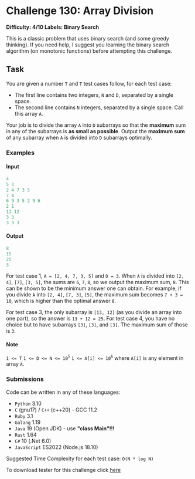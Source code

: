# Challenge 130: Array Division

**Difficulty: 4/10
Labels: Binary Search**

This is a classic problem that uses binary search (and some greedy thinking).
If you need help, I suggest you learning the binary search algorithm (on monotonic functions) before attempting this challenge.

## Task

You are given a number `T` and `T` test cases follow, for each test case:

- The first line contains two integers, `N` and `D`, separated by a single space.
- The second line contains `N` integers, separated by a single space. Call this array `A`.

Your job is to divide the array `A` into `D` subarrays so that the **maximum** sum in any of the subarrays is **as small as possible**.
Output the **maximum sum** of any subarray when `A` is divided into `D` subarrays optimally.

### Examples

#### Input

```rust
4
5 3
2 4 7 3 5
7 4
6 9 3 5 2 9 6
2 1
13 12
3 3
3 3 3
```

#### Output

```rust
8
15
25
3
```

For test case 1, `A = [2, 4, 7, 3, 5]` and `D = 3`. When `A` is divided into `[2, 4]`, `[7]`, `[3, 5]`, the sums are `6`, `7`, `8`, so we output the maximum sum, `8`. This can be shown to be the minimum answer one can obtain.
For example, if you divide `A` into `[2, 4]`, `[7, 3]`, `[5]`, the maximum sum becomes `7 + 3 = 10`, which is higher than the optimal answer `8`.

For test case 3, the only subarray is `[13, 12]` (as you divide an array into one part), so the answer is `13 + 12 = 25`.
For test case 4, you have no choice but to have subarrays `[3]`, `[3]`, and `[3]`. The maximum sum of those is `3`.

#### Note

`1 <= T`
`1 <= D <= N <= 10`<sup>`5`</sup>
`1 <= A[i] <= 10`<sup>`6`</sup> where `A[i]` is any element in array `A`.

### Submissions

Code can be written in any of these languages:

- `Python` 3.10
- `C` (gnu17) / `C++` (c++20) - GCC 11.2
- `Ruby` 3.1
- `Golang` 1.19
- `Java` 19 (Open JDK) - use **"class Main"!!!**
- `Rust` 1.64
- `C#` 10 (.Net 6.0)
- `JavaScript` ES2022 (Node.js 18.10)

Suggested Time Complexity for each test case: `O(N * log N)`

To download tester for this challenge click [here](https://downgit.github.io/#/home?url=https://github.com/Pomroka/PreviousChallenges/tree/main/Challenge_130)
